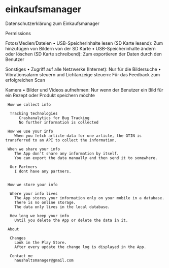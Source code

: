 # einkaufsmanager
Datenschutzerklärung zum Einkaufsmanager

Permissions

Fotos/Medien/Dateien
  • USB-Speicherinhalte lesen (SD Karte lesend): Zum hinzufügen von Bildern von der SD Karte
  • USB-Speicherinhalte ändern oder löschen (SD Karte schreibend): Zum exportieren der Daten durch den Benutzer

Sonstiges
  • Zugriff auf alle Netzwerke (Internet): Nur für die Bildersuche
  • Vibrationsalarm steuern und Lichtanzeige steuern: Für das Feedback zum erfolgreichen Scan

Kamera
  • Bilder und Videos aufnehmen: Nur wenn der Benutzer ein Bild für ein Rezept oder Produkt speichern möchte

     How we collect info

      Tracking technologies
          Crashanalytics for Bug Tracking
          No further information is collected

     How we use your info
        When you fetch article data for one article, the GTIN is transferred to an API to collect the information.

     When we share your info
        The App don't share any information by itself. 
        You can export the data manually and then send it to somewhere.

      Our Partners
        I dont have any partners.


     How we store your info

      Where your info lives
        The App stores your information only on your mobile in a database. 
        There is no online storage.
        The data only lives in the local database.

      How long we keep your info
        Until you delete the App or delete the data in it.

     About

      Changes
        Look in the Play Store.
        After every update the change log is displayed in the App.

      Contact me
        haushaltsmanager@gmail.com
